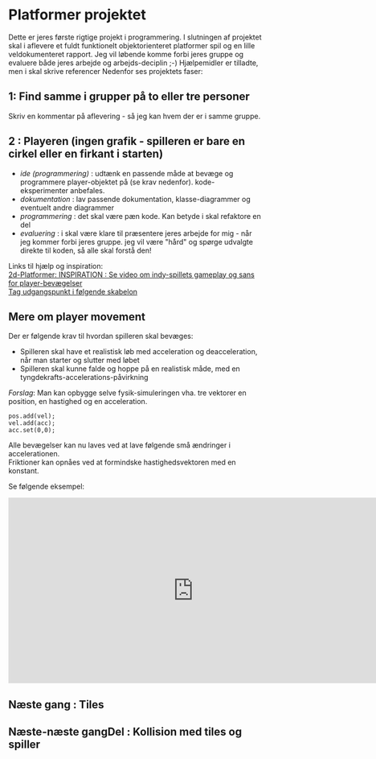 # Platformer projektet

Dette er jeres første rigtige projekt i programmering. I slutningen af projektet skal i aflevere et fuldt funktionelt objektorienteret platformer spil og en lille veldokumenteret rapport.
Jeg vil løbende komme forbi jeres gruppe og evaluere både jeres arbejde og arbejds-deciplin ;-)
Hjælpemidler er tilladte, men i skal skrive referencer
Nedenfor ses projektets faser:

## 1: Find samme i grupper på to eller tre personer
Skriv en kommentar på aflevering - så jeg kan hvem der er i samme gruppe.

## 2 : Playeren (ingen grafik - spilleren er bare en cirkel eller en firkant i starten)
- *ide (programmering)* : udtænk en passende måde at bevæge og programmere player-objektet på (se krav nedenfor). kode-eksperimenter anbefales.
- *dokumentation* : lav passende dokumentation, klasse-diagrammer og eventuelt andre diagrammer
- *programmering* : det skal være pæn kode. Kan betyde i skal refaktore en del
- *evaluering* : i skal være klare til præsentere jeres arbejde for mig - når jeg kommer forbi jeres gruppe. jeg vil være "hård" og spørge udvalgte direkte til koden, så alle skal forstå den!

Links til hjælp og inspiration:     
[2d-Platformer: INSPIRATION : Se video om indy-spillets gameplay og sans for player-bevægelser](https://www.youtube.com/watch?v=yorTG9at90g)     
[Tag udgangspunkt i følgende skabelon](forlob24_kodeforslag_del1.md)   

## Mere om player movement
Der er følgende krav til hvordan spilleren skal bevæges:
- Spilleren skal have et realistisk løb med acceleration og deacceleration, når man starter og slutter med løbet
- Spilleren skal kunne falde og hoppe på en realistisk måde, med en tyngdekrafts-accelerations-påvirkning

*Forslag*: Man kan opbygge selve fysik-simuleringen vha. tre vektorer en position, en hastighed og en acceleration.
```
pos.add(vel);
vel.add(acc);
acc.set(0,0);
```
Alle bevægelser kan nu laves ved at lave følgende små ændringer i accelerationen.   
Friktioner kan opnåes ved at formindske hastighedsvektoren med en konstant.   


Se følgende eksempel:   

<iframe width="736" height="369" src="https://www.youtube.com/embed/9f2iHI3YEKY" title="PlayerMechanics 2023 02 07 12 28 22" frameborder="0" allow="accelerometer; autoplay; clipboard-write; encrypted-media; gyroscope; picture-in-picture; web-share" allowfullscreen></iframe>





## Næste gang : Tiles

## Næste-næste gangDel : Kollision med tiles og spiller

